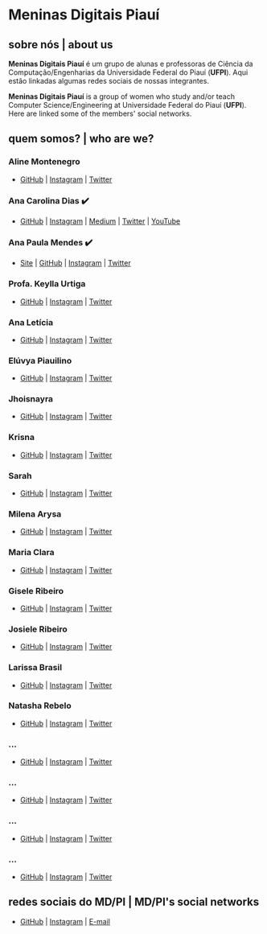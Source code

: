 # Meninas Digitais Piauí

## sobre nós | about us
**Meninas Digitais Piauí** é um grupo de alunas e professoras de Ciência da Computação/Engenharias da Universidade Federal do Piauí (**UFPI**). Aqui estão linkadas algumas redes sociais de nossas integrantes.

**Meninas Digitais Piauí** is a group of women who study and/or teach Computer Science/Engineering at Universidade Federal do Piauí (**UFPI**). Here are linked some of the members' social networks.

## quem somos? | who are we?
<!--:heavy_check_mark: é o emoji para quem já colocou todas as redes sociais corretamente-->

### Aline Montenegro
* [GitHub]() | [Instagram]() | [Twitter]()
### Ana Carolina Dias :heavy_check_mark:
* [GitHub](https://github.com/linasdias) | [Instagram](https://instagram.com/linasdias) | [Medium](https://medium.com/@carolinadias4567) | [Twitter](https://twitter.com/linasdias) | [YouTube](https://www.youtube.com/channel/UCzdN_GOPp7SFm6Yp7L2qvTg)
### Ana Paula Mendes :heavy_check_mark:
* [Site](https://anapaulamendes.github.io/) | [GitHub](https://github.com/anapaulamendes) | [Instagram](https://instagram.com/ananoterminal) | [Twitter](https://twitter.com/ananoterminal)
### Profa. Keylla Urtiga
* [GitHub]() | [Instagram]() | [Twitter]()
### Ana Letícia
* [GitHub]() | [Instagram]() | [Twitter]()
### Elúvya Piauilino
* [GitHub]() | [Instagram]() | [Twitter]()
### Jhoisnayra
* [GitHub]() | [Instagram]() | [Twitter]()
### Krisna
* [GitHub]() | [Instagram]() | [Twitter]()
### Sarah
* [GitHub]() | [Instagram]() | [Twitter]()
### Milena Arysa
* [GitHub]() | [Instagram]() | [Twitter]()
### Maria Clara
* [GitHub]() | [Instagram]() | [Twitter]()
### Gisele Ribeiro
* [GitHub]() | [Instagram]() | [Twitter]()
### Josiele Ribeiro
* [GitHub]() | [Instagram]() | [Twitter]()
### Larissa Brasil
* [GitHub]() | [Instagram]() | [Twitter]()
### Natasha Rebelo
* [GitHub]() | [Instagram]() | [Twitter]()
### ...
* [GitHub]() | [Instagram]() | [Twitter]()
### ...
* [GitHub]() | [Instagram]() | [Twitter]()
### ...
* [GitHub]() | [Instagram]() | [Twitter]()
### ...
* [GitHub]() | [Instagram]() | [Twitter]()

## redes sociais do MD/PI | MD/PI's social networks
* [GitHub](https://github.com/meninasdigitaispiaui) | [Instagram](https://instagram.com/meninasdigitaispiaui) | [E-mail](mailto:meninasdigitaispiaui@gmail.com)
